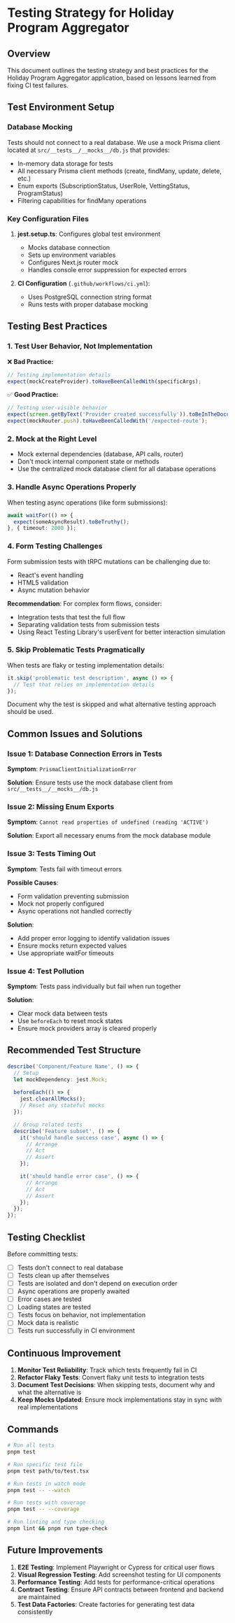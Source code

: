 # Testing Strategy for Holiday Program Aggregator

## Overview
This document outlines the testing strategy and best practices for the Holiday Program Aggregator application, based on lessons learned from fixing CI test failures.

## Test Environment Setup

### Database Mocking
Tests should not connect to a real database. We use a mock Prisma client located at `src/__tests__/__mocks__/db.js` that provides:

- In-memory data storage for tests
- All necessary Prisma client methods (create, findMany, update, delete, etc.)
- Enum exports (SubscriptionStatus, UserRole, VettingStatus, ProgramStatus)
- Filtering capabilities for findMany operations

### Key Configuration Files

1. **jest.setup.ts**: Configures global test environment
   - Mocks database connection
   - Sets up environment variables
   - Configures Next.js router mock
   - Handles console error suppression for expected errors

2. **CI Configuration** (`.github/workflows/ci.yml`):
   - Uses PostgreSQL connection string format
   - Runs tests with proper database mocking

## Testing Best Practices

### 1. Test User Behavior, Not Implementation

❌ **Bad Practice:**
```typescript
// Testing implementation details
expect(mockCreateProvider).toHaveBeenCalledWith(specificArgs);
```

✅ **Good Practice:**
```typescript
// Testing user-visible behavior
expect(screen.getByText('Provider created successfully')).toBeInTheDocument();
expect(mockRouter.push).toHaveBeenCalledWith('/expected-route');
```

### 2. Mock at the Right Level

- Mock external dependencies (database, API calls, router)
- Don't mock internal component state or methods
- Use the centralized mock database client for all database operations

### 3. Handle Async Operations Properly

When testing async operations (like form submissions):
```typescript
await waitFor(() => {
  expect(someAsyncResult).toBeTruthy();
}, { timeout: 2000 });
```

### 4. Form Testing Challenges

Form submission tests with tRPC mutations can be challenging due to:
- React's event handling
- HTML5 validation
- Async mutation behavior

**Recommendation**: For complex form flows, consider:
- Integration tests that test the full flow
- Separating validation tests from submission tests
- Using React Testing Library's userEvent for better interaction simulation

### 5. Skip Problematic Tests Pragmatically

When tests are flaky or testing implementation details:
```typescript
it.skip('problematic test description', async () => {
  // Test that relies on implementation details
});
```

Document why the test is skipped and what alternative testing approach should be used.

## Common Issues and Solutions

### Issue 1: Database Connection Errors in Tests
**Symptom**: `PrismaClientInitializationError`

**Solution**: Ensure tests use the mock database client from `src/__tests__/__mocks__/db.js`

### Issue 2: Missing Enum Exports
**Symptom**: `Cannot read properties of undefined (reading 'ACTIVE')`

**Solution**: Export all necessary enums from the mock database module

### Issue 3: Tests Timing Out
**Symptom**: Tests fail with timeout errors

**Possible Causes**:
- Form validation preventing submission
- Mock not properly configured
- Async operations not handled correctly

**Solution**: 
- Add proper error logging to identify validation issues
- Ensure mocks return expected values
- Use appropriate waitFor timeouts

### Issue 4: Test Pollution
**Symptom**: Tests pass individually but fail when run together

**Solution**: 
- Clear mock data between tests
- Use `beforeEach` to reset mock states
- Ensure mock providers array is cleared properly

## Recommended Test Structure

```typescript
describe('Component/Feature Name', () => {
  // Setup
  let mockDependency: jest.Mock;
  
  beforeEach(() => {
    jest.clearAllMocks();
    // Reset any stateful mocks
  });

  // Group related tests
  describe('Feature subset', () => {
    it('should handle success case', async () => {
      // Arrange
      // Act
      // Assert
    });

    it('should handle error case', () => {
      // Arrange
      // Act
      // Assert
    });
  });
});
```

## Testing Checklist

Before committing tests:
- [ ] Tests don't connect to real database
- [ ] Tests clean up after themselves
- [ ] Tests are isolated and don't depend on execution order
- [ ] Async operations are properly awaited
- [ ] Error cases are tested
- [ ] Loading states are tested
- [ ] Tests focus on behavior, not implementation
- [ ] Mock data is realistic
- [ ] Tests run successfully in CI environment

## Continuous Improvement

1. **Monitor Test Reliability**: Track which tests frequently fail in CI
2. **Refactor Flaky Tests**: Convert flaky unit tests to integration tests
3. **Document Test Decisions**: When skipping tests, document why and what the alternative is
4. **Keep Mocks Updated**: Ensure mock implementations stay in sync with real implementations

## Commands

```bash
# Run all tests
pnpm test

# Run specific test file
pnpm test path/to/test.tsx

# Run tests in watch mode
pnpm test -- --watch

# Run tests with coverage
pnpm test -- --coverage

# Run linting and type checking
pnpm lint && pnpm run type-check
```

## Future Improvements

1. **E2E Testing**: Implement Playwright or Cypress for critical user flows
2. **Visual Regression Testing**: Add screenshot testing for UI components
3. **Performance Testing**: Add tests for performance-critical operations
4. **Contract Testing**: Ensure API contracts between frontend and backend are maintained
5. **Test Data Factories**: Create factories for generating test data consistently